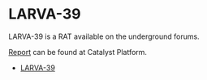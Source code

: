 # LARVA-39

LARVA-39 is a RAT available on the underground forums.

[Report](https://catalyst.prodaft.com/public/report/LARVA-39) can be found at Catalyst Platform.

- [LARVA-39](LARVA-39.md)

